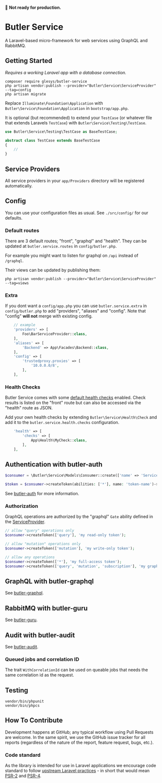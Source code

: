 :construction: **Not ready for production.**

# Butler Service

A Laravel-based micro-framework for web services using GraphQL and RabbitMQ.

## Getting Started

*Requires a working Laravel app with a database connection.*

```shell
composer require glesys/butler-service
php artisan vendor:publish --provider="Butler\Service\ServiceProvider" --tag=config
php artisan migrate
```

Replace `Illuminate\Foundation\Application` with `Butler\Service\Foundation\Application` in `bootstrap/app.php`.

It is optional (but recommended) to extend your `TestCase` (or whatever file that extends Laravels `TestCase`) with `Butler\Service\Testing\TestCase`.

```php
use Butler\Service\Testing\TestCase as BaseTestCase;

abstract class TestCase extends BaseTestCase
{
    //
}
```

## Service Providers

All service providers in your `app/Providers` directory will be registered automatically.

## Config

You can use your configuration files as usual. See `./src/config/` for our defaults.

### Default routes

There are 3 default routes; "front", "graphql" and "health".
They can be updated at `butler.service.routes` in `config/butler.php`.

For example you might want to listen for graphql on `/api` instead of `/graphql`.

Their views can be updated by publishing them:

```shell
php artisan vendor:publish --provider="Butler\Service\ServiceProvider" --tag=views
```

### Extra

If you dont want a `config/app.php` you can use `butler.service.extra` in `config/butler.php` to add "providers", "aliases" and "config". Note that "config" **will not** merge with existing config.

```php
    // example
    'providers' => [
        Foo\BarServiceProvider::class,
    ],
    'aliases' => [
        'Backend' => App\Facades\Backend::class,
    ],
    'config' => [
        'trustedproxy.proxies' => [
            '10.0.0.0/8',
        ],
    ],
```

### Health Checks

Butler Service comes with some [default health checks](src/Health/Checks) enabled.
Check results is listed on the "front" route but can also be accessed via the "health" route as JSON.

Add your own health checks by extending `Butler\Service\Health\Check` and add it to
the `butler.service.health.checks` configuration.

```php
    'health' => [
        'checks' => [
            App\Health\MyCheck::class,
        ],
    ],
```

## Authentication with butler-auth

```php
$consumer = \Butler\Service\Models\Consumer::create(['name' => 'Service A']);

$token = $consumer->createToken(abilities: ['*'], name: 'token-name')->plainTextToken;
```

See [butler-auth](https://github.com/glesys/butler-auth) for more information.

### Authorization

GraphQL operations are authorized by the "graphql" `Gate` ability defined in the [ServiceProvider](src/ServiceProvider.php).

```php
// allow "query" operations only
$consumer->createToken(['query'], 'my read-only token');

// allow "mutation" operations only
$consumer->createToken(['mutation'], 'my write-only token');

// allow any operations
$consumer->createToken(['*'], 'my full-access token');
$consumer->createToken(['query', 'mutation', 'subscription'], 'my graphql token');
```

## GraphQL with butler-graphql

See [butler-graphql](https://github.com/glesys/butler-graphql).

## RabbitMQ with butler-guru

See [butler-guru](https://github.com/glesys/butler-guru).

## Audit with butler-audit

See [butler-audit](https://github.com/glesys/butler-audit).

### Queued jobs and correlation ID

The trait `WithCorrelationId` can be used on queable jobs that needs the same correlation id as the request.

## Testing

```shell
vendor/bin/phpunit
vendor/bin/phpcs
```

## How To Contribute

Development happens at GitHub; any typical workflow using Pull Requests are welcome. In the same spirit, we use the GitHub issue tracker for all reports (regardless of the nature of the report, feature request, bugs, etc.).

### Code standard

As the library is intended for use in Laravel applications we encourage code standard to follow [upstream Laravel practices](https://laravel.com/docs/master/contributions#coding-style) - in short that would mean [PSR-2](https://github.com/php-fig/fig-standards/blob/master/accepted/PSR-2-coding-style-guide.md) and [PSR-4](https://github.com/php-fig/fig-standards/blob/master/accepted/PSR-4-autoloader.md).
